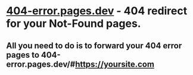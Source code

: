 # [404-error.pages.dev](404-error.pages.dev) - 404 redirect for your Not-Found pages.

## All you need to do is to forward your 404 error pages to 404-error.pages.dev/#https://yoursite.com
